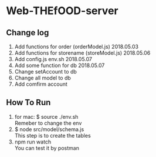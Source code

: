 # Web-THEfOOD-server
## Change log
1. Add functions for order (orderModel.js) 2018.05.03
2. Add functions for storename (storeModel.js) 2018.05.06
3. Add config.js env.sh 2018.05.07
4. Add some function for db 2018.05.07
5. Change setAccount to db
6. Change all model to db
7. Add comfirm account
## How To Run
1. for mac: $ source ./env.sh </br>
Remeber to change the env
2. $ node src/model/schema.js </br>
This step is to create the tables
3. npm run watch</br>
You can test it by postman

